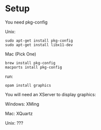 # Setup

You need pkg-config

Unix:

```
sudo apt-get install pkg-config
sudo apt-get install libx11-dev
```

Mac (Pick One)
```
brew install pkg-config
macports intall pkg-config
```

run:

```
opam install graphics
```

You will need an XServer to display graphics:

Windows:
XMing

Mac:
XQuartz

Unix:
???